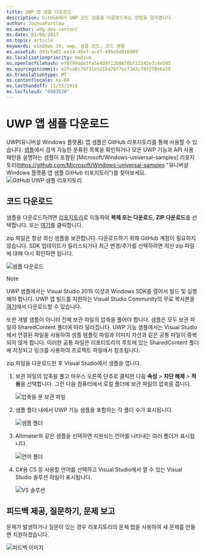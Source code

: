 ```yaml
---
title: UWP 앱 샘플 다운로드
description: GitHub에서 UWP 코드 샘플을 다운로드하는 방법을 알아봅니다.
author: JoshuaPartlow
ms.author: wdg-dev-content
ms.date: 02/08/2017
ms.topic: article
keywords: windows 10, uwp, 샘플 코드, 코드 샘플
ms.assetid: 393c5a81-ee14-45e7-acd7-495e5d916909
ms.localizationpriority: medium
ms.openlocfilehash: ef8f99ade3fa5e4d9f12b8670bf22242e7c4e585
ms.sourcegitcommit: e2fca6c79f31e521ba76f7ecf343cf8f278e6a15
ms.translationtype: MT
ms.contentlocale: ko-KR
ms.lasthandoff: 11/15/2018
ms.locfileid: "6983520"
---
```

# <a name="get-uwp-app-samples"></a>UWP 앱 샘플 다운로드

UWP(유니버설 Windows 플랫폼) 앱 샘플은 GitHub 리포지토리를 통해 사용할 수 있습니다. [샘플](https://developer.microsoft.com/windows/samples "개발자 센터 샘플")에서 검색 가능한 분류된 목록을 확인하거나 모든 UWP 기능과 API 사용 패턴을 설명하는 샘플이 포함된 [Microsoft/Windows-universal-samples] 리포지토리(https://github.com/Microsoft/Windows-universal-samples "유니버설 Windows 플랫폼 앱 샘플 GitHub 리포지토리")를 찾아보세요.  
![GitHub UWP 샘플 리포지토리](images/GitHubUWPSamplesPage.png)

## <a name="download-the-code"></a>코드 다운로드

샘플을 다운로드하려면 [리포지토리](https://github.com/Microsoft/Windows-universal-samples "유니버설 Windows 플랫폼 앱 샘플 GitHub 리포지토리")로 이동하여 **복제 또는 다운로드**, **ZIP 다운로드**를 선택합니다. 또는 [여기](https://github.com/Microsoft/Windows-universal-samples/archive/master.zip "유니버설 Windows 플랫폼 앱 샘플 zip 파일 다운로드")를 클릭합니다.

zip 파일은 항상 최신 샘플을 보관합니다. 다운로드하기 위해 GitHub 계정이 필요하지 않습니다. SDK 업데이트가 릴리스되거나 최근 변경/추가를 선택하려면 최신 zip 파일에 대해 다시 확인하면 됩니다.

![샘플 다운로드](images/SamplesDownloadButton.png)


> [!NOTE]
> UWP 샘플에서는 Visual Studio 2015 이상과 Windows SDK를 열어서 빌드 및 실행해야 합니다. UWP 앱 빌드를 지원하는 Visual Studio Community의 무료 복사본을 [여기](http://go.microsoft.com/fwlink/p/?LinkID=280676 "Windows 개발 도구 다운로드")에서 다운로드할 수 있습니다.  
>
> 또한 개별 샘플이 아니라 전체 보관 파일의 압축을 풀어야 합니다. 샘플은 모두 보관 파일의 SharedContent 폴더에 따라 달라집니다. UWP 기능 샘플에서는 Visual Studio에서 연결된 파일을 사용하여 샘플 템플릿 파일과 이미지 자산과 같은 공통 파일이 중복되지 않게 합니다. 이러한 공통 파일은 리포티토리의 루트에 있는 SharedContent 폴더에 저장되고 링크를 사용하여 프로젝트 파일에서 참조됩니다.

zip 파일을 다운로드한 후 Visual Studio에서 샘플을 엽니다.

1.  보관 파일의 압축을 풀고 마우스 오른쪽 단추로 클릭한 다음 **속성** > **차단 해제** > **적용**을 선택합니다. 그런 다음 컴퓨터에서 로컬 폴더에 보관 파일의 압축을 풉니다.

    ![압축을 푼 보관 파일](images/SamplesUnzip1.png)
2.  샘플 폴더 내에서 UWP 기능 샘플을 포함하는 각 폴더 수가 표시됩니다.

    ![샘플 폴더](images/SamplesUnzip2.png)

3.  Altimeter와 같은 샘플을 선택하면 지원되는 언어를 나타내는 여러 폴더가 표시됩니다.

    ![언어 폴더](images/SamplesUnzip3.png)

4.  C\#용 CS 등 사용할 언어를 선택하고 Visual Studio에서 열 수 있는 Visual Studio 솔루션 파일이 표시됩니다.

    ![VS 솔루션](images/SamplesUnzip4.png)

## <a name="give-feedback-ask-questions-and-report-issues"></a>피드백 제공, 질문하기, 문제 보고

문제가 발생하거나 질문이 있는 경우 리포지토리의 문제 탭을 사용하여 새 문제를 만들면 지원하겠습니다.

![피드백 이미지](images/GitHubUWPSamplesFeedback.png)
